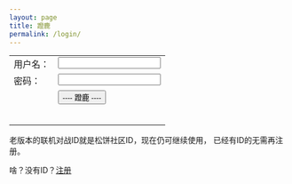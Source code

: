 ```yaml
---
layout: page
title: 蹬鹿
permalink: /login/
---
```


<script src="/js/teru.js"></script>

<script>
function onSubmit() {
    var form = document.getElementById("form");

    var username = form.username.value;
    if (!username) {
        hint("请填写用户名");
        return;
    }

    username = username.trim();

    if (!(1 <= username.length && username.length <= 16)) {
        hint("用户名长度超标");
        return;
    }

    var password = form.password.value;
    if (!password) {
        hint("请填写密码");
        return;
    }

    if (password.length < 8) {
        hint("密码长度不够");
        return;
    }

    var cs = JSON.stringify({
        Username: username,
        Password: password
    });

    var submit = document.getElementById("submit");
    submit.disabled = true;
    hint("正在蹬鹿...<br />若等待过长，请尝试梯子");

    teru.send("POST", "/account/auth", cs, function(sc) {
        if (sc.Error) {
            hint("蹬鹿失败 " + sc.Error);
            submit.disabled = false;
        } else {
			// prevent showing anything while redirecting
			document.getElementById("hint").style.displayed = "none";

            teru.onLoggedIn(sc);
        }
    });
}

function hint(str) {
    var hint = document.getElementById("hint");
    hint.innerHTML = str;
}
</script>

<style>
table td, table td * {
  vertical-align: top;
}
</style>


<form id="form" action="javascript:onSubmit()">
  <table>
    <tr>
      <td>用户名：</td>
      <td><input type="text" name="username" value="" /></td>
    </tr>
    <tr>
      <td>密码：</td>
      <td><input type="password" name="password" value="" /></td>
    </tr>
    <tr>
      <td></td>
      <td><input type="submit" id="submit" value="---- 蹬鹿 ----" /></td>
    </tr>
    <tr>
      <td></td>
      <td><h3 id="hint" /></td>
    </tr>
  </table>
</form>

老版本的联机对战ID就是松饼社区ID，现在仍可继续使用，
已经有ID的无需再注册。

啥？没有ID？[注册](/signup/)


